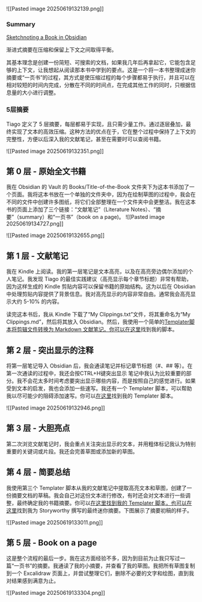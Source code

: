 ![[Pasted image 20250619132139.png]]

### Summary

[Sketchnoting a Book in Obsidian](https://www.zsolt.blog/2021/07/sketchnoting-book-in-obsidian.html)

渐进式摘要在压缩和保留上下文之间取得平衡。

其基本理念是创建一份简短、可搜索的文档，如果我几年后再拿起它，它能包含足够的上下文，让我想起从阅读那本书中学到的要点。这是一个将一本书整理成迷你摘要或“一页书”的过程，其方式是使压缩过程的每个步骤都易于执行，并且可以在相对较短的时间内完成，分散在不同的时间点，在完成其他工作的同时，只根据信息量的大小进行调整。


### 5层摘要
Tiago 定义了 5 层摘要，每层都易于实现，且只需少量工作。通过逐层叠加，最终实现了文本的高效压缩。这种方法的优点在于，它在整个过程中保持了上下文的完整性，方便以后深入我的文献笔记，甚至在需要时可以查阅书籍。

![[Pasted image 20250619132351.png]]


## 第 0 层 - 原始全文书籍

我在 Obsidian 的 Vault 的 Books/Title-of-the-Book 文件夹下为这本书添加了一个页面。我将这本书放在一个单独的文件夹中，因为在绘制草图的过程中，我会在不同的文件中创建许多图纸，将它们全部整理在一个文件夹中会更整洁。我在这本书的页面上添加了三个链接：“文献笔记”（Literature Notes）、“摘要”（summary）和“一页书”（book on a page)。
![[Pasted image 20250619134727.png]]

![[Pasted image 20250619132655.png]]


## 第 1 层 - 文献笔记

我在 Kindle 上阅读。我的第一层笔记是文本高亮，以及在高亮旁边偶尔添加的个人笔记。我发现 Tiago 的最佳实践建议（高亮显示每个章节标题）非常有帮助，因为这样生成的 Kindle 剪贴内容可以保留书籍的原始结构。这为以后在 Obsidian 中处理剪贴内容提供了背景信息。我对高亮显示的内容非常自由。通常我会高亮显示大约 5-10% 的内容。

读完这本书后，我从 Kindle 下载了“My Clippings.txt”文件，将其重命名为“My Clippings.md”，然后将其放入 Obsidian。然后，我使用一个简单的[Templater脚本将剪辑文件转换为 Markdown 文献笔记。你可以](https://github.com/SilentVoid13/Templater)[在这里](https://github.com/SilentVoid13/Templater/discussions/296)找到我的脚本。

## 第 2 层 - 突出显示的注释

将第一层笔记导入 Obsidian 后，我会通读笔记并标记章节标题（#、## 等）。在第一次通读的过程中，我还会按CTRL+H键突出显示 笔记中我认为比较重要的部分。我不会花太多时间考虑要突出显示哪些内容，而是按照自己的感觉进行。如果受到文本的启发，我也会添加一些速写。我还有一个 Templater 脚本，可以帮助我以尽可能少的阻碍添加速写。你可以[在这里](https://github.com/SilentVoid13/Templater/discussions/297)找到我的 Templater 脚本。

![[Pasted image 20250619132946.png]]



## 第 3 层 - 大胆亮点

第二次浏览文献笔记时，我会重点关注突出显示的文本，并用粗体标记我认为特别重要的关键词或片段。我还会完善草图或添加新的草图。

## 第 4 层 - 简要总结

我使用第三个 Templater 脚本从我的文献笔记中提取高亮文本和草图，创建了一份摘要文档的草稿。我会自己对这份文本进行修改，有时还会对文本进行一些调整，最终确定我的书籍摘要。你可以[在这里找到我的 Templater 脚本，也可以](https://github.com/SilentVoid13/Templater/discussions/294)[在这里](https://www.zsolt.blog/2021/07/book-summary-storyworthy.html)找到我为 Storyworthy 撰写的最终迷你摘要。下图展示了摘要初稿的样子。

![[Pasted image 20250619133011.png]]


## 第 5 层 - Book  on a page

这是整个流程的最后一步。我在这方面经验不多，因为到目前为止我只写过一篇“一页书”的摘要。我通读了我的小摘要，并查看了我的草图。我把所有草图复制到一个 Excalidraw 页面上，并尝试整理它们，删除不必要的文字和绘图，直到我对结果感到满意为止。

![[Pasted image 20250619133304.png]]